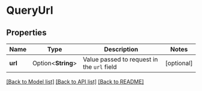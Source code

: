 # QueryUrl

## Properties

Name | Type | Description | Notes
------------ | ------------- | ------------- | -------------
**url** | Option<**String**> | Value passed to request in the `url` field  | [optional]

[[Back to Model list]](../README.md#documentation-for-models) [[Back to API list]](../README.md#documentation-for-api-endpoints) [[Back to README]](../README.md)


